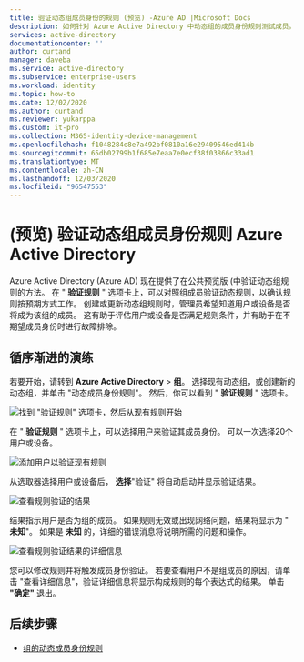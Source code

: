```yaml
---
title: 验证动态组成员身份的规则 (预览) -Azure AD |Microsoft Docs
description: 如何针对 Azure Active Directory 中动态组的成员身份规则测试成员。
services: active-directory
documentationcenter: ''
author: curtand
manager: daveba
ms.service: active-directory
ms.subservice: enterprise-users
ms.workload: identity
ms.topic: how-to
ms.date: 12/02/2020
ms.author: curtand
ms.reviewer: yukarppa
ms.custom: it-pro
ms.collection: M365-identity-device-management
ms.openlocfilehash: f1048284e8e7a492bf0810a16e29409546ed414b
ms.sourcegitcommit: 65db02799b1f685e7eaa7e0ecf38f03866c33ad1
ms.translationtype: MT
ms.contentlocale: zh-CN
ms.lasthandoff: 12/03/2020
ms.locfileid: "96547553"
---
```

# <a name="validate-a-dynamic-group-membership-rule-preview-in-azure-active-directory"></a> (预览) 验证动态组成员身份规则 Azure Active Directory

Azure Active Directory (Azure AD) 现在提供了在公共预览版 (中验证动态组规则的方法。 在 " **验证规则** " 选项卡上，可以对照组成员验证动态规则，以确认规则按预期方式工作。 创建或更新动态组规则时，管理员希望知道用户或设备是否将成为该组的成员。 这有助于评估用户或设备是否满足规则条件，并有助于在不期望成员身份时进行故障排除。

## <a name="step-by-step-walk-through"></a>循序渐进的演练

若要开始，请转到 **Azure Active Directory**  >  **组**。 选择现有动态组，或创建新的动态组，并单击 "动态成员身份规则"。 然后，你可以看到 " **验证规则** " 选项卡。

![找到 "验证规则" 选项卡，然后从现有规则开始](./media/groups-dynamic-rule-validation/validate-tab.png)

在 " **验证规则** " 选项卡上，可以选择用户来验证其成员身份。 可以一次选择20个用户或设备。

![添加用户以验证现有规则](./media/groups-dynamic-rule-validation/validate-tab-add-users.png)

从选取器选择用户或设备后， **选择**"验证" 将自动启动并显示验证结果。

![查看规则验证的结果](./media/groups-dynamic-rule-validation/validate-tab-results.png)

结果指示用户是否为组的成员。 如果规则无效或出现网络问题，结果将显示为 " **未知**"。 如果是 **未知** 的，详细的错误消息将说明所需的问题和操作。

![查看规则验证结果的详细信息](./media/groups-dynamic-rule-validation/validate-tab-view-details.png)

您可以修改规则并将触发成员身份验证。 若要查看用户不是组成员的原因，请单击 "查看详细信息"，验证详细信息将显示构成规则的每个表达式的结果。 单击 **"确定"** 退出。

## <a name="next-steps"></a>后续步骤

- [组的动态成员身份规则](groups-dynamic-membership.md)
